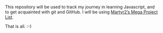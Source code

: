 This repository will be used to track my journey in learning Javascript, and to get acquainted with git and GitHub. I will be using [Martyr2’s Mega Project List](http://www.dreamincode.net/forums/topic/78802-martyr2s-mega-project-ideas-list/).

That is all. :-)